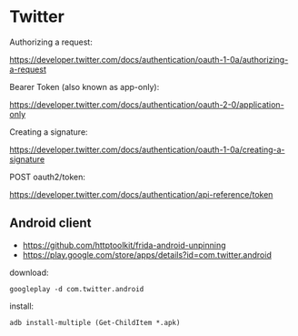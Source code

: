 # Twitter

Authorizing a request:

https://developer.twitter.com/docs/authentication/oauth-1-0a/authorizing-a-request

Bearer Token (also known as app-only):

https://developer.twitter.com/docs/authentication/oauth-2-0/application-only

Creating a signature:

https://developer.twitter.com/docs/authentication/oauth-1-0a/creating-a-signature

POST oauth2/token:

https://developer.twitter.com/docs/authentication/api-reference/token

## Android client

- https://github.com/httptoolkit/frida-android-unpinning
- https://play.google.com/store/apps/details?id=com.twitter.android

download:

~~~
googleplay -d com.twitter.android
~~~

install:

~~~
adb install-multiple (Get-ChildItem *.apk)
~~~
